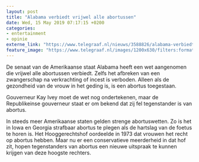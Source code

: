 ```yaml
---
layout: post
title: "Alabama verbiedt vrijwel alle abortussen"
date: Wed, 15 May 2019 07:17:15 +0200
categories: 
- entertainment 
- opinie 
externe_link: "https://www.telegraaf.nl/nieuws/3588826/alabama-verbiedt-vrijwel-alle-abortussen"
feature_image: "https://www.telegraaf.nl/images/1200x630/filters:format(jpeg):quality(80)/cdn-kiosk-api.telegraaf.nl/bd4cf258-76d0-11e9-89ee-02d1dbdc35d1.jpg"
---
```


<p class="intro">De senaat van de Amerikaanse staat Alabama heeft een wet aangenomen die vrijwel alle abortussen verbiedt. Zelfs het afbreken van een zwangerschap na verkrachting of incest is verboden. Alleen als de gezondheid van de vrouw in het geding is, is een abortus toegestaan.</p> <p>Gouverneur Kay Ivey moet de wet nog ondertekenen, maar de Republikeinse gouverneur staat er om bekend dat zij fel tegenstander is van abortus.</p><p>In steeds meer Amerikaanse staten gelden strenge abortuswetten. Zo is het in Iowa en Georgia strafbaar abortus te plegen als de hartslag van de foetus te horen is. Het Hooggerechtshof oordeelde in 1973 dat vrouwen het recht op abortus hebben. Maar nu er een conservatieve meerderheid in dat hof zit, hopen tegenstanders van abortus een nieuwe uitspraak te kunnen krijgen van deze hoogste rechters.</p>
